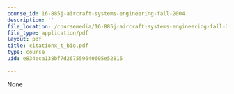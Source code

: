 ```yaml
---
course_id: 16-885j-aircraft-systems-engineering-fall-2004
description: ''
file_location: /coursemedia/16-885j-aircraft-systems-engineering-fall-2004/e834eca138bf7d267559640605e52815_citationx_t_bio.pdf
file_type: application/pdf
layout: pdf
title: citationx_t_bio.pdf
type: course
uid: e834eca138bf7d267559640605e52815

---
```

None
